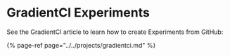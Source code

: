 # GradientCI Experiments

See the GradientCI article to learn how to create Experiments from GitHub:

{% page-ref page="../../projects/gradientci.md" %}



